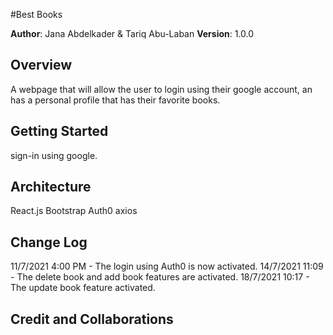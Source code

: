 #Best Books

**Author**: Jana Abdelkader & Tariq Abu-Laban
**Version**: 1.0.0

## Overview
A webpage that will allow the user to login using their google account, an has a personal profile that has their favorite books.


## Getting Started
sign-in using google.

## Architecture
React.js
Bootstrap
Auth0
axios

## Change Log

11/7/2021 4:00 PM - The login using Auth0 is now activated. 
14/7/2021 11:09   - The delete book and add book features are activated.
18/7/2021 10:17   - The update book feature activated.

## Credit and Collaborations